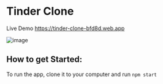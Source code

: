 # Tinder Clone

Live Demo https://tinder-clone-bfd8d.web.app

![image](https://user-images.githubusercontent.com/62356757/110000836-17e4e380-7cea-11eb-8605-62317a9e3182.png)

## How to get Started:

To run the app, clone it to your computer and run `npm start`
